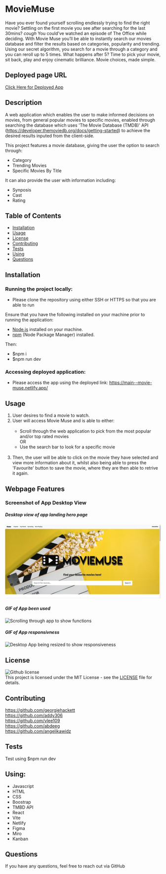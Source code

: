 # MovieMuse

Have you ever found yourself scrolling endlessly trying to find the right movie? Settling on the first movie you see after searching for the last 30mins? *cough* You could’ve watched an episode of The Office while deciding. With Movie Muse you’ll be able to instantly search our movies database and filter the results based on categories, popularity and trending. Using our secret algorithm, you search for a movie through a category and you can reroll up to 5 times. What happens after 5? Time to pick your movie, sit back, play and enjoy cinematic brilliance. Movie choices, made simple. <br />

## Deployed page URL
[Click Here for Deployed App](https://main--movie-muse.netlify.app/)


## Description

A web application which enables the user to make informed decisions on movies, from general popular movies to specific movies, enabled through searching the database which uses 'The Movie Database (TMDB)' API (https://developer.themoviedb.org/docs/getting-started) to achieve the desired results inputed from the client-side.

This project features a movie database, giving the user the option to search through:

  * Category
  * Trending Movies
  * Specific Movies By Title

It can also provide the user with information including:
  * Synposis
  * Cast
  * Rating


## Table of Contents
- [Installation](#installation)
- [Usage](#usage)
- [License](#license)
- [Contributing](#contributing)
- [Tests](#tests)
- [Using](#Using)
- [Questions](#questions)

## Installation 
### Running the project locally:

- Please clone the repository using either SSH or HTTPS so that you are able to run 

Ensure that you have the following installed on your machine prior to running the application:
- [Node.js](https://nodejs.org/) installed on your machine.
- [npm](https://www.npmjs.com/) (Node Package Manager) installed.

Then:
- $npm i
- $npm run dev

### Accessing deployed application:
- Please access the app using the deployed link: https://main--movie-muse.netlify.app/
## Usage <br />
1)  User desires to find a movie to watch. <br />
2)  User will access Movie Muse and is able to either: <br /> <br />
      - Scroll through the web application to pick from the most popular and/or top rated movies <br />
        OR <br />
      - Use the search bar to look for a specific movie<br /><br />
  3)  Then, the user will be able to click on the movie they have selected and view more information about it, whilst also being able to press the 'Favourite' button to save the movie, where they are then able to retrive it again.


## Webpage Features

### Screenshot of App Desktop View
##### Desktop view of app landing hero page
![Desktop view of app landing hero page](./src/Components/assets/images/Moviemuse-desktop-1.png)


##### GIF of App been used
![Scrolling through app to show functions](./src/Components/assets/images/GIF-Recording-2024-02-22.gif)

##### GIF of App responsivness
![Desktop App being resized to show responsiveness](./src/Components/assets/images/GIF-Recording-2024-02-22-Responsivness.gif)


## License
![Github license](https://img.shields.io/badge/license-MIT-blue.svg) <br />
This project is licensed under the MIT License - see the [LICENSE](LICENSE) file for details.

## Contributing

https://github.com/georgiehackett <br />
https://github.com/addy306 <br />
https://github.com/vlee109 <br />
https://github.com/abdeeg <br />
https://github.com/angelikawidz


## Tests 
Test using $npm run dev

## Using:
* Javascript
* HTML 
* CSS
* Boostrap
* TMBD API
* React
* Vite
* Netlify
* Figma
* Miro
* Kanban


## Questions
If you have any questions, feel free to reach out via GitHub

